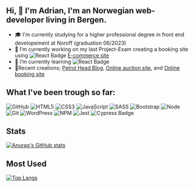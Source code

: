 ## Hi, 👋 I'm Adrian, I'm an Norwegian web-developer living in Bergen.

- 🎓  I'm currently studying for a higher professional degree in front end developement at Noroff (graduation 06/2023)
- 🔭 I’m currently working on my last Project-Exam creating a booking site using ![React Badge](https://img.shields.io/badge/React-61DAFB?logo=react&logoColor=000&style=for-the-badge) [E-commerce site](https://github.com/adrianBrands/projcet-exam-2)
- 🌱 I’m currently learning ![React Badge](https://img.shields.io/badge/React-61DAFB?logo=react&logoColor=000&style=for-the-badge)
-  :hammer:Recent creations; [Petrol Head Blog](https://roaring-pothos-bbe0ee.netlify.app/index.html), [Online auction site](https://resilient-elf-b6a418.netlify.app/index.html), and [Online booking site](https://endearing-squirrel-90a49e.netlify.app/)

## What I've been trough so far:

![GitHub](https://img.shields.io/badge/GitHub-100000?style=for-the-badge&logo=github&logoColor=white)
![HTML5](https://img.shields.io/badge/html5-%23E34F26.svg?style=for-the-badge&logo=html5&logoColor=white)
![CSS3](https://img.shields.io/badge/css3-%231572B6.svg?style=for-the-badge&logo=css3&logoColor=white)
![JavaScript](https://img.shields.io/badge/javascript-%23323330.svg?style=for-the-badge&logo=javascript&logoColor=%23F7DF1E)
![SASS](https://img.shields.io/badge/Sass-CC6699?style=for-the-badge&logo=sass&logoColor=white)
![Bootstrap](https://img.shields.io/badge/Bootstrap-563D7C?style=for-the-badge&logo=bootstrap&logoColor=white)
![Node](https://img.shields.io/badge/Node.js-43853D?style=for-the-badge&logo=node.js&logoColor=white)
![Git](https://img.shields.io/badge/GIT-E44C30?style=for-the-badge&logo=git&logoColor=white)
![WordPress](https://img.shields.io/badge/Wordpress-21759B?style=for-the-badge&logo=wordpress&logoColor=white)
![NPM](https://img.shields.io/badge/npm-CB3837?style=for-the-badge&logo=npm&logoColor=white)
![Jest](https://img.shields.io/badge/Jest-323330?style=for-the-badge&logo=Jest&logoColor=white)
![Cypress Badge](https://img.shields.io/badge/Cypress-17202C?logo=cypress&logoColor=fff&style=for-the-badge)

## Stats
[![Anurag's GitHub stats](https://github-readme-stats.vercel.app/api?username=adrianBrands)](https://github.com/anuraghazra/github-readme-stats)

## Most Used
[![Top Langs](https://github-readme-stats.vercel.app/api/top-langs/?username=adrianBrands)](https://github.com/anuraghazra/github-readme-stats)
